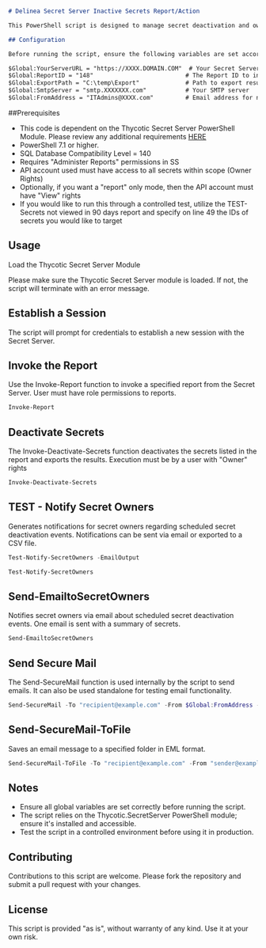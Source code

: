```markdown

# Delinea Secret Server Inactive Secrets Report/Action

This PowerShell script is designed to manage secret deactivation and owner notification in Delinea Secret Server. It establishes a session with the server, invokes a specified report, deactivates secrets based on the report data, and sends notifications to the secret owners.

## Configuration

Before running the script, ensure the following variables are set according to your environment:

$Global:YourServerURL = "https://XXXX.DOMAIN.COM"  # Your Secret Server URL
$Global:ReportID = "148"                          # The Report ID to invoke
$Global:ExportPath = "C:\temp\Export"             # Path to export results
$Global:SmtpServer = "smtp.XXXXXXX.com"           # Your SMTP server
$Global:FromAddress = "ITAdmins@XXXX.com"         # Email address for notifications
```
##Prerequisites
- This code is dependent on the Thycotic Secret Server PowerShell Module. Please review any additional requirements [HERE](https://thycotic-ps.github.io/thycotic.secretserver/getting_started/install.html)
- PowerShell 7.1 or higher.
- SQL Database Compatibility Level = 140
- Requires "Administer Reports" permissions in SS
- API account used must have access to all secrets within scope (Owner Rights)
-   Optionally, if you want a "report" only mode, then the API account must have "View" rights
-   If you would like to run this through a controlled test, utilize the TEST-Secrets not viewed in 90 days report and specify on line 49 the IDs of secrets you would like to target

## Usage
Load the Thycotic Secret Server Module

Please make sure the Thycotic Secret Server module is loaded. If not, the script will terminate with an error message.

## Establish a Session

The script will prompt for credentials to establish a new session with the Secret Server.

## Invoke the Report

Use the Invoke-Report function to invoke a specified report from the Secret Server. User must have role permissions to reports.

```powershell
Invoke-Report
```

## Deactivate Secrets

The Invoke-Deactivate-Secrets function deactivates the secrets listed in the report and exports the results. Execution must be by a user with "Owner" rights

```powershell
Invoke-Deactivate-Secrets
```

## TEST - Notify Secret Owners

Generates notifications for secret owners regarding scheduled secret deactivation events. Notifications can be sent via email or exported to a CSV file.

```powershell
Test-Notify-SecretOwners -EmailOutput
```
```powershell
Test-Notify-SecretOwners
```

## Send-EmailtoSecretOwners

Notifies secret owners via email about scheduled secret deactivation events. One email is sent with a summary of secrets.

```powershell
Send-EmailtoSecretOwners
```

## Send Secure Mail

The Send-SecureMail function is used internally by the script to send emails. It can also be used standalone for testing email functionality.

```powershell
Send-SecureMail -To "recipient@example.com" -From $Global:FromAddress -Subject "Test Email" -Body "This is a test email." -SmtpServer $Global:SmtpServer
```

## Send-SecureMail-ToFile

Saves an email message to a specified folder in EML format.

```powershell
Send-SecureMail-ToFile -To "recipient@example.com" -From "sender@example.com" -Subject "Test Email" -Body "This is a test email message."
```

## Notes
- Ensure all global variables are set correctly before running the script.
- The script relies on the Thycotic.SecretServer PowerShell module; ensure it's installed and accessible.
- Test the script in a controlled environment before using it in production.

## Contributing

Contributions to this script are welcome. Please fork the repository and submit a pull request with your changes.

## License
This script is provided "as is", without warranty of any kind. Use it at your own risk.
